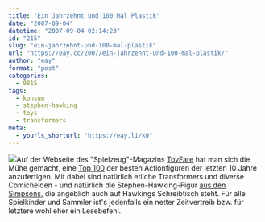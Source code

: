 ```yaml
---
title: "Ein Jahrzehnt und 100 Mal Plastik"
date: "2007-09-04"
datetime: "2007-09-04 02:14:23"
id: "215"
slug: "ein-jahrzehnt-und-100-mal-plastik"
url: "https://eay.cc/2007/ein-jahrzehnt-und-100-mal-plastik/"
author: "eay"
format: "post"
categories:
  - 0815
tags:
  - konsum
  - stephen-hawking
  - toys
  - transformers
meta:
  - yourls_shorturl: "https://eay.li/k0"
---
```


![](/uploads/2007/att100.jpg)Auf der Webseite des "Spielzeug"-Magazins [ToyFare](http://en.wikipedia.org/wiki/Toyfare) hat man sich die Mühe gemacht, eine [Top 100](http://www.wizarduniverse.com/magazine/toyfare/005714868.cfm) der besten Actionfiguren der letzten 10 Jahre anzufertigen. Mit dabei sind natürlich etliche Transformers und diverse Comichelden - und natürlich die Stephen-Hawking-Figur [aus den Simpsons](http://en.wikipedia.org/wiki/Image:Stephen_Hawking_Simpsons.png), die angeblich auch auf Hawkings Schreibtisch steht. Für alle Spielkinder und Sammler ist's jedenfalls ein netter Zeitvertreib bzw. für letztere wohl eher ein Lesebefehl.

